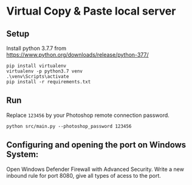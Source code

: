 # Virtual Copy & Paste local server

## Setup
Install python 3.7.7 from https://www.python.org/downloads/release/python-377/

```console
pip install virtualenv
virtualenv -p python3.7 venv
.\venv\Scripts\activate
pip install -r requirements.txt
```

## Run

Replace `123456` by your Photoshop remote connection password.

```console
python src/main.py --photoshop_password 123456
```

## Configuring and opening the port on Windows System:
Open Windows Defender Firewall with Advanced Security.
Write a new inbound rule for port 8080, give all types of acess to the port.